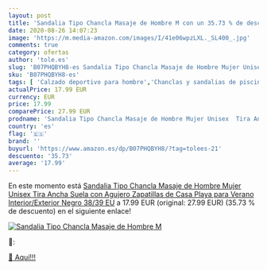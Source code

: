 ```yaml
---
layout: post
title: 'Sandalia Tipo Chancla Masaje de Hombre M con un 35.73 % de descuento'
date: 2020-08-26 14:07:23
image: 'https://m.media-amazon.com/images/I/41e06wpzLXL._SL400_.jpg'
comments: true
category: ofertas
author: 'tole.es'
slug: 'B07PHQBYH8-es Sandalia Tipo Chancla Masaje de Hombre Mujer Unisex Tira...'
sku: 'B07PHQBYH8-es'
tags: [ 'Calzado deportivo para hombre','Chanclas y sandalias de piscina para hombre','Sandalias de vestir para hombre','Zapatillas y calzado deportivo para hombre','Zapatos','Zapatos para hombre','Zapatos y complementos','sandalia', ]
actualPrice: 17.99 EUR
currency: EUR
price: 17.99
comparePrice: 27.99 EUR
prodname: 'Sandalia Tipo Chancla Masaje de Hombre Mujer Unisex  Tira Ancha Suela con Agujero  Zapatillas de Casa Playa para Verano Interior/Exterior  Negro  38/39 EU'
country: 'es'
flag: '🇪🇸'
brand: ''
buyurl: 'https://www.amazon.es/dp/B07PHQBYH8/?tag=tolees-21'
descuento: '35.73'
average: '17.99'
---
```


En este momento está [Sandalia Tipo Chancla Masaje de Hombre Mujer Unisex  Tira Ancha Suela con Agujero  Zapatillas de Casa Playa para Verano Interior/Exterior  Negro  38/39 EU](https://www.amazon.es/dp/B07PHQBYH8/?tag=tolees-21) a 17.99 EUR (original: 27.99 EUR) (35.73 %  de descuento) en el siguiente enlace!

[![Sandalia Tipo Chancla Masaje de Hombre M](https://m.media-amazon.com/images/I/41e06wpzLXL._SL400_.jpg)](https://www.amazon.es/dp/B07PHQBYH8/?tag=tolees-21)

🔎:


[🛒 Aquí!!!](https://www.amazon.es/dp/B07PHQBYH8/?tag=tolees-21)
